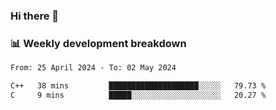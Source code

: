 ### Hi there 👋

### 📊 Weekly development breakdown
<!--START_SECTION:waka-->

```txt
From: 25 April 2024 - To: 02 May 2024

C++   38 mins         ████████████████████░░░░░   79.73 %
C     9 mins          █████░░░░░░░░░░░░░░░░░░░░   20.27 %
```

<!--END_SECTION:waka-->

